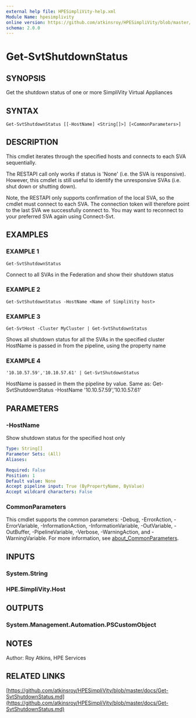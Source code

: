 ```yaml
---
external help file: HPESimpliVity-help.xml
Module Name: hpesimplivity
online version: https://github.com/atkinsroy/HPESimpliVity/blob/master/docs/Get-SvtShutdownStatus.md
schema: 2.0.0
---
```


# Get-SvtShutdownStatus

## SYNOPSIS
Get the shutdown status of one or more SimpliVity Virtual Appliances

## SYNTAX

```
Get-SvtShutdownStatus [[-HostName] <String[]>] [<CommonParameters>]
```

## DESCRIPTION
This cmdlet iterates through the specified hosts and connects to each SVA sequentially.

The RESTAPI call only works if status is 'None' (i.e.
the SVA is responsive).
However, this cmdlet is
still useful to identify the unresponsive SVAs (i.e.
shut down or shutting down).

Note, the RESTAPI only supports confirmation of the local SVA, so the cmdlet must connect to each SVA.
The connection token will therefore point to the last SVA we successfully connect to.
You may want to
reconnect to your preferred SVA again using Connect-Svt.

## EXAMPLES

### EXAMPLE 1
```
Get-SvtShutdownStatus
```

Connect to all SVAs in the Federation and show their shutdown status

### EXAMPLE 2
```
Get-SvtShutdownStatus -HostName <Name of SimpliVity host>
```

### EXAMPLE 3
```
Get-SvtHost -Cluster MyCluster | Get-SvtShutdownStatus
```

Shows all shutdown status for all the SVAs in the specified cluster
HostName is passed in from the pipeline, using the property name

### EXAMPLE 4
```
'10.10.57.59','10.10.57.61' | Get-SvtShutdownStatus
```

HostName is passed in them the pipeline by value.
Same as:
Get-SvtShutdownStatus -HostName '10.10.57.59','10.10.57.61'

## PARAMETERS

### -HostName
Show shutdown status for the specified host only

```yaml
Type: String[]
Parameter Sets: (All)
Aliases:

Required: False
Position: 1
Default value: None
Accept pipeline input: True (ByPropertyName, ByValue)
Accept wildcard characters: False
```

### CommonParameters
This cmdlet supports the common parameters: -Debug, -ErrorAction, -ErrorVariable, -InformationAction, -InformationVariable, -OutVariable, -OutBuffer, -PipelineVariable, -Verbose, -WarningAction, and -WarningVariable. For more information, see [about_CommonParameters](http://go.microsoft.com/fwlink/?LinkID=113216).

## INPUTS

### System.String
### HPE.SimpliVity.Host
## OUTPUTS

### System.Management.Automation.PSCustomObject
## NOTES
Author: Roy Atkins, HPE Services

## RELATED LINKS

[https://github.com/atkinsroy/HPESimpliVity/blob/master/docs/Get-SvtShutdownStatus.md](https://github.com/atkinsroy/HPESimpliVity/blob/master/docs/Get-SvtShutdownStatus.md)

